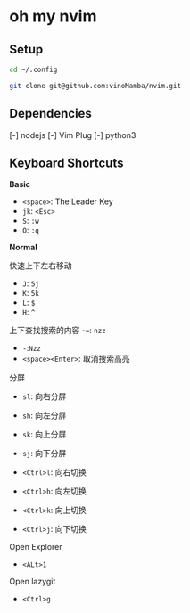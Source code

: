 # oh my nvim 

## Setup

```bash
cd ~/.config

git clone git@github.com:vinoMamba/nvim.git
```

## Dependencies

[-] nodejs 
[-] Vim Plug
[-] python3

## Keyboard Shortcuts

**Basic**

- `<space>`: The Leader Key
- `jk`: `<Esc>`
- `S`: `:w`
- `Q`: `:q` 

**Normal**

快速上下左右移动
- `J`: `5j`
- `K`: `5k`
- `L`: `$`
- `H`: `^`

上下查找搜索的内容
-`=`: `nzz`
- `-`:`Nzz`
- `<space><Enter>`: 取消搜索高亮

分屏
- `sl`: 向右分屏
- `sh`: 向左分屏
- `sk`: 向上分屏
- `sj`: 向下分屏

- `<Ctrl>l`: 向右切换
- `<Ctrl>h`: 向左切换
- `<Ctrl>k`: 向上切换
- `<Ctrl>j`: 向下切换

Open Explorer

- `<ALt>1`

Open lazygit

- `<Ctrl>g`

